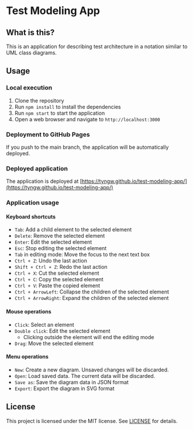 # Test Modeling App

## What is this?

This is an application for describing test architecture in a notation similar to UML class diagrams.

## Usage

### Local execution

1. Clone the repository
2. Run `npm install` to install the dependencies
3. Run `npm start` to start the application
4. Open a web browser and navigate to `http://localhost:3000`

### Deployment to GitHub Pages

If you push to the main branch, the application will be automatically deployed.

### Deployed application

The application is deployed at [https://tyngw.github.io/test-modeling-app/](https://tyngw.github.io/test-modeling-app/)

### Application usage

#### Keyboard shortcuts

- `Tab`: Add a child element to the selected element
- `Delete`: Remove the selected element
- `Enter`: Edit the selected element
- `Esc`: Stop editing the selected element
- `Tab` in editing mode: Move the focus to the next text box
- `Ctrl + Z`: Undo the last action
- `Shift + Ctrl + Z`: Redo the last action
- `Ctrl + X`: Cut the selected element
- `Ctrl + C`: Copy the selected element
- `Ctrl + V`: Paste the copied element
- `Ctrl + ArrowLeft`: Collapse the children of the selected element
- `Ctrl + ArrowRight`: Expand the children of the selected element

#### Mouse operations

- `Click`: Select an element
- `Double click`: Edit the selected element
  - Clicking outside the element will end the editing mode
- `Drag`: Move the selected element

#### Menu operations

- `New`: Create a new diagram. Unsaved changes will be discarded.
- `Open`: Load saved data. The current data will be discarded.
- `Save as`: Save the diagram data in JSON format
- `Export`: Export the diagram in SVG format

## License

This project is licensed under the MIT license. See [LICENSE](./LICENSE) for details.
